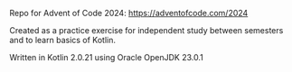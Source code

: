 Repo for Advent of Code 2024: https://adventofcode.com/2024

Created as a practice exercise for independent study between semesters and to learn basics of Kotlin.

Written in Kotlin 2.0.21 using Oracle OpenJDK 23.0.1
